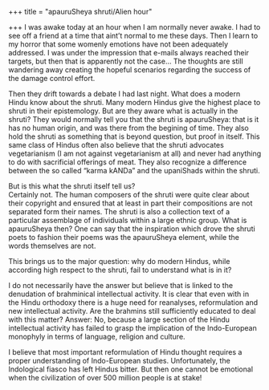 +++
title = "apauruSheya shruti/Alien hour"

+++
I was awake today at an hour when I am normally never awake. I had to
see off a friend at a time that aint’t normal to me these days. Then I
learn to my horror that some womenly emotions have not been adequately
addressed. I was under the impression that e-mails always reached their
targets, but then that is apparently not the case… The thoughts are
still wandering away creating the hopeful scenarios regarding the
success of the damage control effort.

Then they drift towards a debate I had last night. What does a modern
Hindu know about the shruti. Many modern Hindus give the highest place
to shruti in their epistemology. But are they aware what is actually in
the shruti? They would normally tell you that the shruti is apauruSheya:
that is it has no human origin, and was there from the begining of time.
They also hold the shruti as something that is beyond question, but
proof in itself. This same class of Hindus often also believe that the
shruti advocates vegetarianism (I am not against vegetarianism at all)
and never had anything to do with sacrificial offerings of meat. They
also recognize a difference between the so called “karma kANDa” and the
upaniShads within the shruti.

But is this what the shruti itself tell us?  
Certainly not. The human composers of the shruti were quite clear about
their copyright and ensured that at least in part their compositions are
not separated form their names. The shruti is also a collection text of
a particular assemblage of individuals within a large ethnic group. What
is apauruSheya then? One can say that the inspiration which drove the
shruti poets to fashion their poems was the apauruSheya element, while
the words themselves are not.

This brings us to the major question: why do modern Hindus, while
according high respect to the shruti, fail to understand what is in
it?  

I do not necessarily have the answer but believe that is linked to the
denudation of brahminical intellectual activity. It is clear that even
with in the Hindu orthodoxy there is a huge need for reanalyses,
reformulation and new intellectual activity. Are the brahmins still
sufficiently educated to deal with this matter? Answer: No, because a
large section of the Hindu intellectual activity has failed to grasp the
implication of the Indo-European monophyly in terms of language,
religion and culture.

I believe that most important reformulation of Hindu thought requires a
proper understanding of Indo-European studies. Unfortunately, the
Indological fiasco has left Hindus bitter. But then one cannot be
emotional when the civilization of over 500 million people is at stake\!
